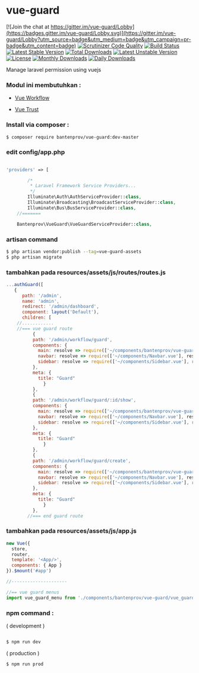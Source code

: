 # vue-guard

[![Join the chat at https://gitter.im/vue-guard/Lobby](https://badges.gitter.im/vue-guard/Lobby.svg)](https://gitter.im/vue-guard/Lobby?utm_source=badge&utm_medium=badge&utm_campaign=pr-badge&utm_content=badge)
[![Scrutinizer Code Quality](https://scrutinizer-ci.com/g/bantenprov/vue-guard/badges/quality-score.png?b=master)](https://scrutinizer-ci.com/g/bantenprov/vue-guard/?branch=master)
[![Build Status](https://scrutinizer-ci.com/g/bantenprov/vue-guard/badges/build.png?b=master)](https://scrutinizer-ci.com/g/bantenprov/vue-guard/build-status/master)
[![Latest Stable Version](https://poser.pugx.org/bantenprov/vue-guard/v/stable)](https://packagist.org/packages/bantenprov/vue-guard)
[![Total Downloads](https://poser.pugx.org/bantenprov/vue-guard/downloads)](https://packagist.org/packages/bantenprov/vue-guard)
[![Latest Unstable Version](https://poser.pugx.org/bantenprov/vue-guard/v/unstable)](https://packagist.org/packages/bantenprov/vue-guard)
[![License](https://poser.pugx.org/bantenprov/vue-guard/license)](https://packagist.org/packages/bantenprov/vue-guard)
[![Monthly Downloads](https://poser.pugx.org/bantenprov/vue-guard/d/monthly)](https://packagist.org/packages/bantenprov/vue-guard)
[![Daily Downloads](https://poser.pugx.org/bantenprov/vue-guard/d/daily)](https://packagist.org/packages/bantenprov/vue-guard)

Manage laravel permission using vuejs

### Modul ini membutuhkan :

- <a href="https://github.com/bantenprov/vue-workflow">Vue Workflow</a>

- <a href="https://github.com/bantenprov/vue-trust">Vue Trust</a>

### Install via composer :

```bash
$ composer require bantenprov/vue-guard:dev-master
```

### edit config/app.php

```php

'providers' => [

        /*
         * Laravel Framework Service Providers...
         */
        Illuminate\Auth\AuthServiceProvider::class,
        Illuminate\Broadcasting\BroadcastServiceProvider::class,
        Illuminate\Bus\BusServiceProvider::class,
	//=======

	Bantenprov\VueGuard\VueGuardServiceProvider::class,

```

### artisan command 

```bash
$ php artisan vendor:publish --tag=vue-guard-assets
$ php artisan migrate
```

### tambahkan pada resources/assets/js/routes/routes.js

```javascript
...authGuard([
   {
      path: '/admin',
      name: 'admin',
      redirect: '/admin/dashboard',
      component: layout('Default'),
      children: [
	//............
	//=== vue guard route
          {
          path: '/admin/workflow/guard',
          components: {
            main: resolve => require(['~/components/bantenprov/vue-guard/vue_guard.index.vue'], resolve),
            navbar: resolve => require(['~/components/Navbar.vue'], resolve),
            sidebar: resolve => require(['~/components/Sidebar.vue'], resolve)
          },
          meta: {
            title: "Guard"
              }
          },
          {
          path: '/admin/workflow/guard/:id/show',
          components: {
            main: resolve => require(['~/components/bantenprov/vue-guard/vue_guard.show.vue'], resolve),
            navbar: resolve => require(['~/components/Navbar.vue'], resolve),
            sidebar: resolve => require(['~/components/Sidebar.vue'], resolve)
          },
          meta: {
            title: "Guard"
              }
          },
          {
          path: '/admin/workflow/guard/create',
          components: {
            main: resolve => require(['~/components/bantenprov/vue-guard/vue_guard.create.vue'], resolve),
            navbar: resolve => require(['~/components/Navbar.vue'], resolve),
            sidebar: resolve => require(['~/components/Sidebar.vue'], resolve)
          },
          meta: {
            title: "Guard"
              }
          },
        //=== end guard route
```

### tambahkan pada resources/assets/js/app.js

```javascript
new Vue({
  store,
  router,
  template: '<App/>',
  components: { App }
}).$mount('#app')

//---------------------

//== vue guard menus
import vue_guard_menu from './components/bantenprov/vue-guard/vue_guard_menu';

```


### npm command : 
( development )

```bash

$ npm run dev

```

( production )

```bash
$ npm run prod
```

